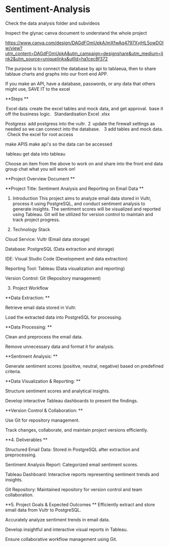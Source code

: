 # Sentiment-Analysis
Check the data analysis folder and subvideos 

Inspect the glynac canva document  to understand the whole project  


https://www.canva.com/design/DAGdFOmUpkA/mXfwAq4797XyjHL5owDOIw/view?utm_content=DAGdFOmUpkA&utm_campaign=designshare&utm_medium=link2&utm_source=uniquelinks&utlId=ha1cec8f372 


The purpose is to connect the database by api to tablaeua,  then to share tablaue charts and graphs into our front end APP.   

 

If you make an API, have a database, passwords, or any data that others might use, SAVE IT to the excel 

 
**Steps **

 Excel data  create the excel tables and mock data, and get approval.  base it off the business logic.   Standardisation Excel .xlsx 

 

Postgress  add postgress into the vultr.  2  update the firewall settings as needed so we can connect into the database.    3 add tables and mock data.     Check the excel for root access 

 

make APIS  make api's so the data can be accessed  

 

 tableau  get data into tableau  

 

 

Choose an item from the above to work on and share into the front end data group chat what you will work on!   

 

 

**Project Overview Document **

**Project Title: Sentiment Analysis and Reporting on Email Data **

1. Introduction This project aims to analyze email data stored in Vultr, process it using PostgreSQL, and conduct sentiment analysis to generate insights. The sentiment scores will be visualized and reported using Tableau. Git will be utilized for version control to maintain and track project progress. 

2. Technology Stack 

Cloud Service: Vultr (Email data storage) 

Database: PostgreSQL (Data extraction and storage) 

IDE: Visual Studio Code (Development and data extraction) 

Reporting Tool: Tableau (Data visualization and reporting) 

Version Control: Git (Repository management) 

3. Project Workflow 

**Data Extraction: **

Retrieve email data stored in Vultr. 

Load the extracted data into PostgreSQL for processing. 

**Data Processing: **

Clean and preprocess the email data. 

Remove unnecessary data and format it for analysis. 

**Sentiment Analysis: **

Generate sentiment scores (positive, neutral, negative) based on predefined criteria. 

**Data Visualization & Reporting: **

Structure sentiment scores and analytical insights. 

Develop interactive Tableau dashboards to present the findings. 

**Version Control & Collaboration: **

Use Git for repository management. 

Track changes, collaborate, and maintain project versions efficiently. 

**4. Deliverables **

Structured Email Data: Stored in PostgreSQL after extraction and preprocessing. 

Sentiment Analysis Report: Categorized email sentiment scores. 

Tableau Dashboard: Interactive reports representing sentiment trends and insights. 

Git Repository: Maintained repository for version control and team collaboration. 

 

**5. Project Goals & Expected Outcomes 
**
Efficiently extract and store email data from Vultr to PostgreSQL. 

Accurately analyze sentiment trends in email data. 

Develop insightful and interactive visual reports in Tableau. 

Ensure collaborative workflow management using Git. 



 

 

 

 
